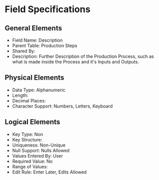 # Field Specifications

## General Elements

- Field Name: Description
- Parent Table: Production Steps
- Shared By: 
- Description: Further Description of the Production Process, such as what is made inside the Process and it's Inputs and Outputs.

## Physical Elements

- Data Type: Alphanumeric
- Length: 
- Decimal Places: 
- Character Support: Numbers, Letters, Keyboard

## Logical Elements

- Key Type: Non
- Key Structure: 
- Uniqueness: Non-Unique
- Null Support: Nulls Allowed
- Values Entered By: User
- Required Value: No
- Range of Values: 
- Edit Rule: Enter Later, Edits Allowed
